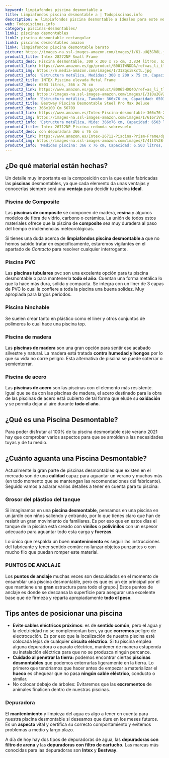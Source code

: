 ```yaml
---
keyword: limpiafondos piscina desmontable a
title: Limpiafondos piscina desmontable a | Todopiscinas.info
description: 🏊 limpiafondos piscina desmontable a Ideales para este verano 2021. Aquí puedes comprar limpiafondos piscina desmontable a y comparar con otras similares. No dejes escapar limpiafondos piscina desmontable a a un precio realmente tentador.
web: Todopiscinas.info
category: piscinas-desmontables/
link1: piscinas desmontables
link2: piscina desmontable rectangular
link3: piscinas desmontables amazon
link4: limpiafondos piscina desmontable barato
picture: https://images-na.ssl-images-amazon.com/images/I/61-uUQ3GR8L.jpg
product1_title: Intex 28272NP Small Frame
product1_desc: Piscina desmontable, 300 x 200 x 75 cm, 3.834 litros, azul
product1_link: https://www.amazon.es/gp/product/B001IWNDDA/ref=as_li_tl?ie=UTF8&camp=3638&creative=24630&creativeASIN=B001IWNDDA&linkCode=as2&tag=todopiscinas0e-21&linkId=25b9d647487c889cb6ef56ed63f50ca1
product1_img: https://m.media-amazon.com/images/I/31ZqsiEkctL.jpg
product1_info: 'Estructura metálica, Medidas: 300 x 200 x 75 cm, Capacidad: 3.834 litros, Para 6 personas (+ 6 años), Fácil montaje, Forma rectangular'
product2_title: INTEX Piscina elevada Metal Frame
product2_desc: 6503 litros, 366 x 76 cm
product2_link: https://www.amazon.es/gp/product/B0065HDQ4O/ref=as_li_tl?ie=UTF8&camp=3638&creative=24630&creativeASIN=B0065HDQ4O&linkCode=as2&tag=todopiscinas0e-21&linkId=ed2430e3ba564d3527ee103df33ed7b3
product2_img: https://images-na.ssl-images-amazon.com/images/I/31Ou2GV2SAL.jpg
product2_info: 'Estructura metálica, Tamaño: 366x76 cm, Capacidad: 6503 litros, Forma circular, De 4 a 7 personas (+6 años)'
product3_title: Bestway Piscina Desmontable Steel Pro Max Deluxe
product3_desc: 366x100 Cm 56709
product3_link: https://www.amazon.es/Intex-Piscina-desmontable-366x76-28210NP/dp/B0065HDQ4O?__mk_es_ES=%C3%85M%C3%85%C5%BD%C3%95%C3%91&crid=25UQGV9HG2INI&dchild=1&keywords=piscinas+desmontables&qid=1615854176&sprefix=piscinas+dem%2Caps%2C201&sr=8-5&linkCode=ll1&tag=todopiscinas0e-21&linkId=34f200977c6cbaab1f3f4d9ac0e64755&language=es_ES&ref_=as_li_ss_tl
product3_img: https://images-na.ssl-images-amazon.com/images/I/616riV%2BiY3L.jpg
product3_info: 'Estructura metálica, Mide: 366x76 cm, Capacidad: 6503 litros, De 4 a 7 personas mayores de 6 años, Forma circular, Tecnología Super-Tough'
product4_title: Intex 26712NP Piscina redonda sobresuelo
product4_desc: con depuradora 366 x 76 cm
product4_link: https://www.amazon.es/Intex-26712-Piscina-Prism-Frame/dp/B07FB823GL?__mk_es_ES=%C3%85M%C3%85%C5%BD%C3%95%C3%91&dchild=1&keywords=piscinas+desmontables+con+depuradora&qid=1615936418&sr=8-5&linkCode=ll1&tag=todopiscinas0e-21&linkId=d98699de7830cd471766fa1daa36de34&language=es_ES&ref_=as_li_ss_tl
product4_img: https://images-na.ssl-images-amazon.com/images/I/41lX%2B-YpibL.jpg
product4_info: 'Medidas piscina: 366 x 76 cm, Capacidad: 6.503 litros, Incluye depuradora de cartucha A, Lona resistente triple capa'
---
```




## ¿De qué material están hechas?

Un detalle muy importante es la composición con la que están fabricadas las **piscinas** desmontables, ya que cada elemento da unas ventajas y conocerlas siempre será una **ventaja** para decidir tu piscina **ideal**.


### Piscina de Composite

Las **piscinas de composite** se componen de madera, **resina** y algunos modelos de fibra de vidrio, carbono o cerámica. La unión de todos estos materiales ofrece que la piscina de **composite** sea muy duradera al paso del tiempo e inclemencias meteorológicas.

Si tienes una duda acerca de **limpiafondos piscina desmontable a** que no hemos sabido tratar en específicamente, estaremos vigilantes en el apartado de _Contacto_ para resolver cualquier interrogante.


### Piscina  PVC

Las **piscinas tubulares** pvc son una excelente opción para tu piscina desmontable o para mantenerla **todo el año**. Cuentan una forma metálica lo que la hace más dura, sólida y compacta. Se integra con un liner de 3 capas de PVC lo cual le confiere a toda la piscina una buena solidez. Muy apropiada para largos periodos.


### Piscina hinchable

 Se suelen crear tanto en plástico como el liner y otros conjuntos de polímeros lo cual hace una piscina top.


### Piscina de madera

Las **piscinas de madera** son una gran opción para sentir ese acabado silvestre y natural. La madera está tratada **contra humedad y hongos** por lo que su vida no corre peligro. Esta alternativa de piscina se puede soterrar o semienterrar.


### Piscina de acero

Las **piscinas de acero** son las piscinas con el elemento más resistente. Igual que se da con las piscinas de madera, el acero destinado para la obra de las piscinas de acero está cubierto de tal forma que elude su **oxidación** y se permita dejar al aire durante **todo el año**.

<brand-panel :title=product1_title :desc=product1_desc :img=product1_img :link=product1_link></brand-panel>
## ¿Qué es una Piscina Desmontable?



Para poder disfrutar al 100% de tu piscina desmontable este verano 2021 hay que comprobar varios aspectos para que se amolden a las necesidades tuyas y de tu medio.


## ¿Cuánto aguanta una Piscina Desmontable?

Actualmente la gran parte de piscinas desmontables que existen en el mercado son de una **calidad** capaz para aguantar un verano y muchos más (en todo momento que se mantengan las recomendaciones del fabricante). Seguido vamos a aclarar varios detalles a tener en cuenta para tu piscina:


### Grosor del plástico del tanque

Si imaginamos en una **piscina desmontable**, pensamos en una piscina en un jardín con niños saliendo y entrando, por lo que tienes claro que han de resistir un gran movimiento de familiares. Es por eso que en estos días el tanque de la piscina está creado con **vinilos** o **polivinilos** con un espesor adecuado para aguantar todo esta carga y **fuerzas**.

Lo único que respalda un	 buen **mantenimiento** es seguir las instrucciones del fabricante y tener sentido común: no lanzar objetos punzantes o con mucho filo que puedan romper este material.


### PUNTOS DE ANCLAJE

Los **puntos de anclaje** muchas veces son descuidados en el momento de ensamblar una piscina desmontable, pero  es que es un eje principal por el que mantiene una **gran** estructura para todo el grupo.| Estos puntos de anclaje es donde se descansa la superficie para asegurar una excelente base que de firmeza y reparta apropiadamente **todo el peso**.

<stats-list :link1=link1 :link2=link2 :link3=link3 :link4=link4 :category=category></stats-list>


## Tips antes de posicionar una piscina



*   **Evite cables eléctricos próximos**: es de **sentido común**, pero el agua y la electricidad no se complementan ben, ya que **corremos** peligro de electrocución. Es por eso que la localización de nuestra piscina esté colocada lejos de cualquier **circuito eléctrico**. Si tu piscina emplea alguna depuradora o aparato eléctrico, mantener de manera estupenda su instalación eléctrica para que no se produzca ningún percance.
*   **Cuidado al penetrar la tierra:** podemos encontrar ciertas **piscinas desmontables** que podemos enterrarlas ligeramente en la tierra. Lo primero  que tendríamos que hacer antes de empezar a materializar el **hueco** es chequear que no pasa **ningún cable eléctrico**, conducto o similar.
*   No colocar debajo de árboles: Evitaremos que las **excrementos** de animales finalicen dentro de nuestras piscinas.


### Depuradora

El **mantenimiento** y limpieza del agua es algo a tener en cuenta para nuestra piscina desmontable si deseamos que dure en los meses futuros. Es un **aspecto** vital y certifica su correcto comportamiento y evitemos problemas a medio y largo plazo.

A día de hoy hay dos tipos de depuradoras de agua, las **depuradoras con filtro de arena** y  las **depuradoras** **con filtro de cartucho.** Las marcas más conocidas para las depuradoras son **Intex** y **Bestway**.

<external-banner></external-banner>

